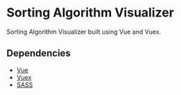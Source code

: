 # Sorting Algorithm Visualizer

Sorting Algorithm Visualizer built using Vue and Vuex.

## Dependencies

- [Vue](https://v3.vuejs.org/)
- [Vuex](https://next.vuex.vuejs.org/)
- [SASS](https://sass-lang.com/)